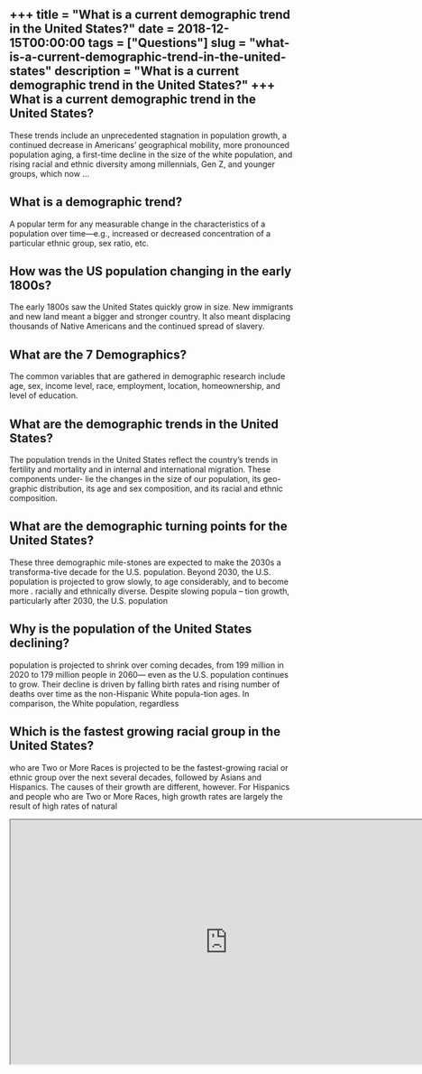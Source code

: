 +++
title = "What is a current demographic trend in the United States?"
date = 2018-12-15T00:00:00
tags = ["Questions"]
slug = "what-is-a-current-demographic-trend-in-the-united-states"
description = "What is a current demographic trend in the United States?"
+++
What is a current demographic trend in the United States?
---------------------------------------------------------

These trends include an unprecedented stagnation in population growth, a continued decrease in Americans’ geographical mobility, more pronounced population aging, a first-time decline in the size of the white population, and rising racial and ethnic diversity among millennials, Gen Z, and younger groups, which now …

What is a demographic trend?
----------------------------

A popular term for any measurable change in the characteristics of a population over time—e.g., increased or decreased concentration of a particular ethnic group, sex ratio, etc.

How was the US population changing in the early 1800s?
------------------------------------------------------

The early 1800s saw the United States quickly grow in size. New immigrants and new land meant a bigger and stronger country. It also meant displacing thousands of Native Americans and the continued spread of slavery.

What are the 7 Demographics?
----------------------------

The common variables that are gathered in demographic research include age, sex, income level, race, employment, location, homeownership, and level of education.

What are the demographic trends in the United States?
-----------------------------------------------------

The population trends in the United States reflect the country’s trends in fertility and mortality and in internal and international migration. These components under- lie the changes in the size of our population, its geo- graphic distribution, its age and sex composition, and its racial and ethnic composition.

What are the demographic turning points for the United States?
--------------------------------------------------------------

These three demographic mile-stones are expected to make the 2030s a transforma-tive decade for the U.S. population. Beyond 2030, the U.S. population is projected to grow slowly, to age considerably, and to become more . racially and ethnically diverse. Despite slowing popula – tion growth, particularly after 2030, the U.S. population

Why is the population of the United States declining?
-----------------------------------------------------

population is projected to shrink over coming decades, from 199 million in 2020 to 179 million people in 2060— even as the U.S. population continues to grow. Their decline is driven by falling birth rates and rising number of deaths over time as the non-Hispanic White popula-tion ages. In comparison, the White population, regardless

Which is the fastest growing racial group in the United States?
---------------------------------------------------------------

who are Two or More Races is projected to be the fastest-growing racial or ethnic group over the next several decades, followed by Asians and Hispanics. The causes of their growth are different, however. For Hispanics and people who are Two or More Races, high growth rates are largely the result of high rates of natural

<iframe allow="accelerometer; autoplay; clipboard-write; encrypted-media; gyroscope; picture-in-picture" allowfullscreen="" class="__youtube_prefs__  epyt-is-override  no-lazyload" data-no-lazy="1" data-origheight="433" data-origwidth="770" data-skipgform_ajax_framebjll="" height="433" id="_ytid_25823" loading="lazy" src="https://www.youtube.com/embed/4gpt5UBGoR0?enablejsapi=1&autoplay=0&cc_load_policy=0&cc_lang_pref=&iv_load_policy=1&loop=0&modestbranding=0&rel=1&fs=1&playsinline=0&autohide=2&theme=dark&color=red&controls=1&" title="YouTube player" width="770"></iframe>